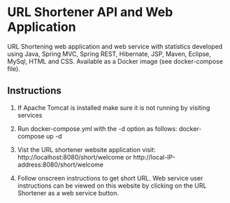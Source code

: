 #   URL Shortener API and Web Application

URL Shortening web application and web service with statistics developed using Java, Spring MVC, Spring REST, Hibernate, JSP, Maven, Eclipse, MySql, HTML and CSS. Available as a Docker image (see docker-compose file). 

## Instructions

1. If Apache Tomcat is installed make sure it is not running by visiting services

1.  Run docker-compose.yml with the -d option as follows:   docker-compose up -d 

1.  Vist the URL shortener website application visit: http://localhost:8080/short/welcome or http://local-IP-address:8080/short/welcome 

1.  Follow onscreen instructions to get short URL. Web service user instructions can be viewed on this website by clicking on the URL Shortener as a web service button.






